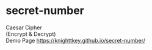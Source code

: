 # secret-number
Caesar Cipher  
(Encrypt & Decrypt)  
Demo Page https://knighttkey.github.io/secret-number/
